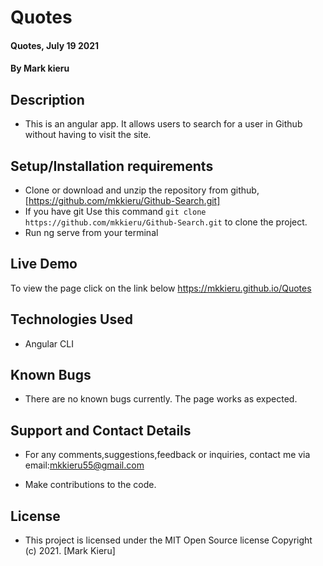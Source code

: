 # Quotes
#### Quotes, July 19 2021
#### By **Mark kieru**

## Description
- This is an angular app. It allows users to search for a user in Github without having to visit the site.

## Setup/Installation requirements

- Clone  or download and unzip the repository from github,[https://github.com/mkkieru/Github-Search.git]
- If you have git Use this command `git clone https://github.com/mkkieru/Github-Search.git` to clone the project.
- Run ng serve from your terminal

## Live Demo
To view the page click on the link below
https://mkkieru.github.io/Quotes

## Technologies Used
- Angular CLI

## Known Bugs
- There are no known bugs currently. The page works as expected.

## Support and Contact Details
- For any comments,suggestions,feedback or inquiries, contact me via email:mkkieru55@gmail.com


- Make contributions to the code.

## License
- This project is licensed under the MIT Open Source license Copyright (c) 2021. [Mark Kieru]